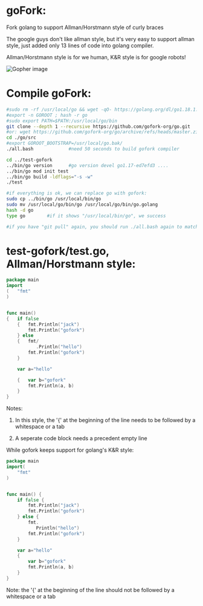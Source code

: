 # goFork:

Fork golang to support Allman/Horstmann style of curly braces 

The google guys don't like allman style, but it's very easy to support allman style, just added only 13 lines of code into golang compiler.

Allman/Horstmann style is for we human, K&R style is for google robots!

![Gopher image](https://avatars.githubusercontent.com/u/86223803)

# Compile goFork:
```bash
#sudo rm -rf /usr/local/go && wget -qO- https://golang.org/dl/go1.18.1.linux-amd64.tar.gz | sudo tar -xvz -C /usr/local
#export -n GOROOT ; hash -r go
#sudo export PATH=$PATH:/usr/local/go/bin
git clone --depth 1 --recursive https://github.com/gofork-org/go.git
#or: wget https://github.com/gofork-org/go/archive/refs/heads/master.zip && unzip master.zip
cd ./go/src
#export GOROOT_BOOTSTRAP=/usr/local/go.bak/
./all.bash             #need 50 seconds to build gofork compiler           

cd ../test-gofork
../bin/go version      #go version devel go1.17-ed7efd3 ....
../bin/go mod init test
../bin/go build -ldflags="-s -w"
./test

#if everything is ok, we can replace go with gofork:
sudo cp ../bin/go /usr/local/bin/go
sudo mv /usr/local/go/bin/go /usr/local/go/bin/go.golang
hash -d go
type go        #if it shows "/usr/local/bin/go", we success

#if you have "git pull" again, you should run ./all.bash again to match the ./bin/go with the latest ./src(stdlib)
```

# test-gofork/test.go, Allman/Horstmann style:

```go
package main
import
(   "fmt"
)


func main()
{   if false
    {   fmt.Println("jack")
        fmt.Println("gofork")
    } else
    {   fmt/
           .Println("hello")
        fmt.Println("gofork")
    }

    var a="hello"

    {   var b="gofork"
        fmt.Println(a, b)
    }
}

```

Notes:

1. In this style, the '{' at the beginning of the line needs to be followed by a whitespace or a tab

2. A seperate code block needs a precedent empty line

While gofork keeps support for golang's K&R style:

```go
package main
import(
    "fmt"
)


func main() {
    if false {
        fmt.Println("jack")
        fmt.Println("gofork")
    } else {
        fmt.
           Println("hello")
        fmt.Println("gofork")
    }

    var a="hello"
    {
        var b="gofork"
        fmt.Println(a, b)
    }
}

```

Note:  the '{' at the beginning of the line should not be followed by a whitespace or a tab
